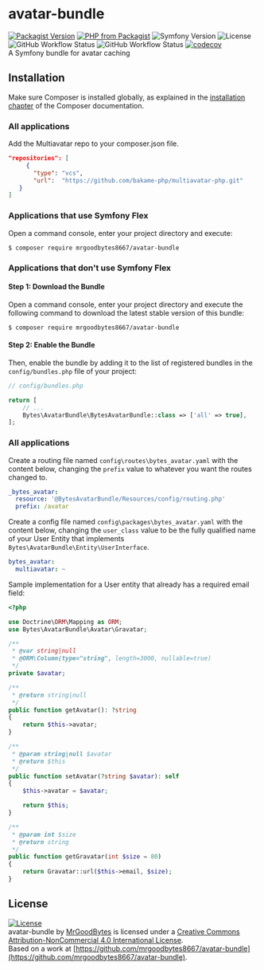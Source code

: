 # avatar-bundle
[![Packagist Version](https://img.shields.io/packagist/v/mrgoodbytes8667/avatar-bundle?logo=packagist&logoColor=FFF&style=flat)](https://packagist.org/packages/mrgoodbytes8667/avatar-bundle)
[![PHP from Packagist](https://img.shields.io/packagist/php-v/mrgoodbytes8667/avatar-bundle?logo=php&logoColor=FFF&style=flat)](https://packagist.org/packages/mrgoodbytes8667/avatar-bundle)
![Symfony Version](https://img.shields.io/endpoint?url=https%3A%2F%2Fshields.goodbytes.live%2Fshield%2Fsymfony%2F%255E5.3&logoColor=FFF&style=flat)
![License](https://img.shields.io/badge/license-CC--BY--NC--4.0-lightgrey?logo=creative-commons&logoColor=FFF&style=flat)  
![GitHub Workflow Status](https://img.shields.io/github/workflow/status/mrgoodbytes8667/avatar-bundle/release?label=stable&logo=github&logoColor=FFF&style=flat)
![GitHub Workflow Status](https://img.shields.io/github/workflow/status/mrgoodbytes8667/avatar-bundle/tests?logo=github&logoColor=FFF&style=flat)
[![codecov](https://img.shields.io/codecov/c/github/mrgoodbytes8667/avatar-bundle?logo=codecov&logoColor=FFF&style=flat)](https://codecov.io/gh/mrgoodbytes8667/avatar-bundle)  
A Symfony bundle for avatar caching

## Installation

Make sure Composer is installed globally, as explained in the
[installation chapter](https://getcomposer.org/doc/00-intro.md)
of the Composer documentation.

### All applications
Add the Multiavatar repo to your composer.json file.

```json
"repositories": [
     {
       "type": "vcs",
       "url":  "https://github.com/bakame-php/multiavatar-php.git"
   }
]
```

### Applications that use Symfony Flex

Open a command console, enter your project directory and execute:

```console
$ composer require mrgoodbytes8667/avatar-bundle
```

### Applications that don't use Symfony Flex

#### Step 1: Download the Bundle

Open a command console, enter your project directory and execute the
following command to download the latest stable version of this bundle:

```console
$ composer require mrgoodbytes8667/avatar-bundle
```

#### Step 2: Enable the Bundle

Then, enable the bundle by adding it to the list of registered bundles
in the `config/bundles.php` file of your project:

```php
// config/bundles.php

return [
    // ...
    Bytes\AvatarBundle\BytesAvatarBundle::class => ['all' => true],
];
```

### All applications

Create a routing file named `config\routes\bytes_avatar.yaml` with the content below, changing the `prefix` value to whatever you want the routes changed to.

```yaml
_bytes_avatar:
  resource: '@BytesAvatarBundle/Resources/config/routing.php'
  prefix: /avatar
```

Create a config file named `config\packages\bytes_avatar.yaml` with the content below, changing the `user_class` value to be the fully qualified name of your User Entity that implements `Bytes\AvatarBundle\Entity\UserInterface`.

```yaml
bytes_avatar:
  multiavatar: ~
```

Sample implementation for a User entity that already has a required email field:

```php
<?php

use Doctrine\ORM\Mapping as ORM;
use Bytes\AvatarBundle\Avatar\Gravatar;

/**
 * @var string|null
 * @ORM\Column(type="string", length=3000, nullable=true)
 */
private $avatar;

/**
 * @return string|null
 */
public function getAvatar(): ?string
{
    return $this->avatar;
}

/**
 * @param string|null $avatar
 * @return $this
 */
public function setAvatar(?string $avatar): self
{
    $this->avatar = $avatar;

    return $this;
}

/**
 * @param int $size
 * @return string
 */
public function getGravatar(int $size = 80)
{
    return Gravatar::url($this->email, $size);
}
```

## License
[![License](https://i.creativecommons.org/l/by-nc/4.0/88x31.png)]("http://creativecommons.org/licenses/by-nc/4.0/)  
avatar-bundle by [MrGoodBytes](https://www.goodbytes.live) is licensed under a [Creative Commons Attribution-NonCommercial 4.0 International License](http://creativecommons.org/licenses/by-nc/4.0/).  
Based on a work at [https://github.com/mrgoodbytes8667/avatar-bundle](https://github.com/mrgoodbytes8667/avatar-bundle).